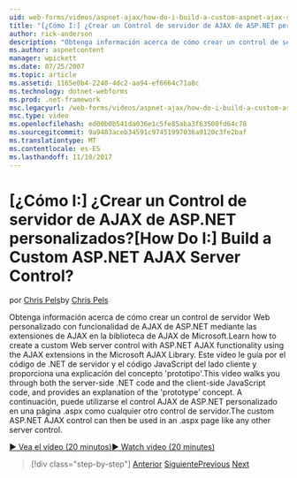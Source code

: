 ```yaml
---
uid: web-forms/videos/aspnet-ajax/how-do-i-build-a-custom-aspnet-ajax-server-control
title: "[¿Cómo I:] ¿Crear un Control de servidor de AJAX de ASP.NET personalizados? | Microsoft Docs"
author: rick-anderson
description: "Obtenga información acerca de cómo crear un control de servidor Web personalizado con funcionalidad de AJAX de ASP.NET mediante las extensiones de AJAX en la biblioteca de AJAX de Microsoft. Este vídeo le guiará..."
ms.author: aspnetcontent
manager: wpickett
ms.date: 07/25/2007
ms.topic: article
ms.assetid: 1165e0b4-2240-4dc2-aa94-ef6664c71a8c
ms.technology: dotnet-webforms
ms.prod: .net-framework
msc.legacyurl: /web-forms/videos/aspnet-ajax/how-do-i-build-a-custom-aspnet-ajax-server-control
msc.type: video
ms.openlocfilehash: ed00b0b541da036e1c5fe85aba3f63500fd64c78
ms.sourcegitcommit: 9a9483aceb34591c97451997036a9120c3fe2baf
ms.translationtype: MT
ms.contentlocale: es-ES
ms.lasthandoff: 11/10/2017
---
```

<a name="how-do-i-build-a-custom-aspnet-ajax-server-control"></a><span data-ttu-id="3728e-105">[¿Cómo I:] ¿Crear un Control de servidor de AJAX de ASP.NET personalizados?</span><span class="sxs-lookup"><span data-stu-id="3728e-105">[How Do I:] Build a Custom ASP.NET AJAX Server Control?</span></span>
====================
<span data-ttu-id="3728e-106">por [Chris Pels](https://twitter.com/chrispels)</span><span class="sxs-lookup"><span data-stu-id="3728e-106">by [Chris Pels](https://twitter.com/chrispels)</span></span>

<span data-ttu-id="3728e-107">Obtenga información acerca de cómo crear un control de servidor Web personalizado con funcionalidad de AJAX de ASP.NET mediante las extensiones de AJAX en la biblioteca de AJAX de Microsoft.</span><span class="sxs-lookup"><span data-stu-id="3728e-107">Learn how to create a custom Web server control with ASP.NET AJAX functionality using the AJAX extensions in the Microsoft AJAX Library.</span></span> <span data-ttu-id="3728e-108">Este vídeo le guía por el código de .NET de servidor y el código JavaScript del lado cliente y proporciona una explicación del concepto 'prototipo'.</span><span class="sxs-lookup"><span data-stu-id="3728e-108">This video walks you through both the server-side .NET code and the client-side JavaScript code, and provides an explanation of the 'prototype' concept.</span></span> <span data-ttu-id="3728e-109">A continuación, puede utilizarse el control AJAX de ASP.NET personalizado en una página .aspx como cualquier otro control de servidor.</span><span class="sxs-lookup"><span data-stu-id="3728e-109">The custom ASP.NET AJAX control can then be used in an .aspx page like any other server control.</span></span>

[<span data-ttu-id="3728e-110">&#9654; Vea el vídeo (20 minutos)</span><span class="sxs-lookup"><span data-stu-id="3728e-110">&#9654; Watch video (20 minutes)</span></span>](https://channel9.msdn.com/Blogs/ASP-NET-Site-Videos/how-do-i-build-a-custom-aspnet-ajax-server-control)

>[!div class="step-by-step"]
<span data-ttu-id="3728e-111">[Anterior](how-do-i-debug-aspnet-ajax-applications-using-visual-studio-2005.md)
[Siguiente](how-do-i-use-javascript-to-refresh-an-aspnet-ajax-updatepanel.md)</span><span class="sxs-lookup"><span data-stu-id="3728e-111">[Previous](how-do-i-debug-aspnet-ajax-applications-using-visual-studio-2005.md)
[Next](how-do-i-use-javascript-to-refresh-an-aspnet-ajax-updatepanel.md)</span></span>

